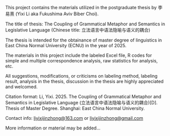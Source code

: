 This project contains the materials utilized in the postgraduate thesis by 李易熹 (Yixi Li aka Fukushima Aviv Biber Choi).

The title of thesis: The Coupling of Grammatical Metaphor and Semantics in Legislative Language (Chinese title: 立法语言中语法隐喻与语义的耦合)

The thesis is intended for the obtainance of master degree of linguistics in East China Normal University (ECNU) in the year of 2025.

The materials in this project include the labeled Excel file, R codes for simple and multiple correspondence analysis, raw statistics for analysis, etc.

All suggestions, modifications, or criticisms on labeling method, labeling result, analysis in the thesis, discussion in the thesis are highly appreciated and welcomed.

Citation format: Li, Yixi. 2025. The Coupling of Grammatical Metaphor and Semantics in Legislative Language (立法语言中语法隐喻与语义的耦合)[D]. Thesis of Master Degree. Shanghai: East China Normal University.

Contact info: liyixijinzhong@163.com or liyixijinzhong@gmail.com

More information or material may be added...
